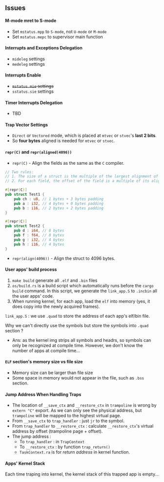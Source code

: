 ## Issues

#### M-mode mret to S-mode
- Set `mstatus.mpp` to `S-mode`, not `U-mode` or `M-mode`
- Set `mstatus.mepc` to supervisor main function

#### Interrupts and Exceptions Delegation
- `mideleg` settings
- `medeleg` settings

#### Interrupts Enable
- ~~`mstatus.mie` settings~~
- `sstatus.sie` settings

#### Timer Interrupts Delegation
- TBD   

#### Trap Vector Settings
- `Direct` or `Vectored` mode, which is placed at `mtvec` or `stvec`'s **last 2 bits**.
- So **four bytes** aligned is needed for `mtvec` or `stvec`.

#### `repr(C)` and `repr(aligned(4096))`

- `repr(C)` - Align the fields as the same as the `C` compiler.
```rust
// Two rules:
// 1. The size of a struct is the multiple of the largest alignment of all fields.
// 2. For each field, the offset of the field is a multiple of its alignment.

#[repr(C)]
pub struct Test1 {
    pub ch : u8, // 1 bytes + 3 bytes padding
    pub a : i32, // 4 bytes + 0 bytes padding
    pub b : i16, // 2 bytes + 2 bytes padding
}

#[repr(C)]
pub struct Test2 {
    pub d : i64, // 8 bytes
    pub f : f64, // 8 bytes
    pub g : i32, // 4 bytes
    pub h : i16, // 4 bytes
}
```
- `repr(align(4096))` - Align the struct to 4096 bytes.

#### User apps' build process
1. `make build` generate all `.elf` and `.bin` files
2. `os/build.rs` is a build script which automatically runs before the `cargo build` command. In this script, we generate the `link_app.S` to `.incbin` all the user apps' code.
3. When running kernel, for each app, load the `elf` into memory (yes, it does copy into the newly acquired frames).

`link_app.S` : we use `.quad` to store the address of each app's elf/bin file. 

Why we can't directly use the symbols but store the symbols into `.quad` section ? 
- Ans: as the kernel img strips all symbols and headrs, so symbols can only be recognized at compile time. However, we don't know the number of apps at compile time...

#### `ELF` section's memory size vs file size
- Memory size can be larger than file size
- Some space in memory would not appear in the file, such as `.bss` section.

#### Jump Address When Handling Traps
- The location of `__save_ctx` and `__restore_ctx` in `trampoline` is wrong by `extern "C"` export. As we can only see the physical address, but `trampoline` will be mapped to the highest virtual page.
- From `__save_ctx` to `trap_handler` : just `jr` to the symbol.
- From `trap_handler` to `__restore_ctx` : calculate `__restore_ctx`'s virtual address by offset (trampoline page + offset).
- The jump address :
  - To `trap_handler` : in `TrapContext`
  - To `__restore_ctx` : by function `trap_return()`
  - `TaskContext.ra` is for *return address* in kernel function.

#### Apps' Kernel Stack

Each time traping into kernel, the kernel stack of this trapped app is empty...